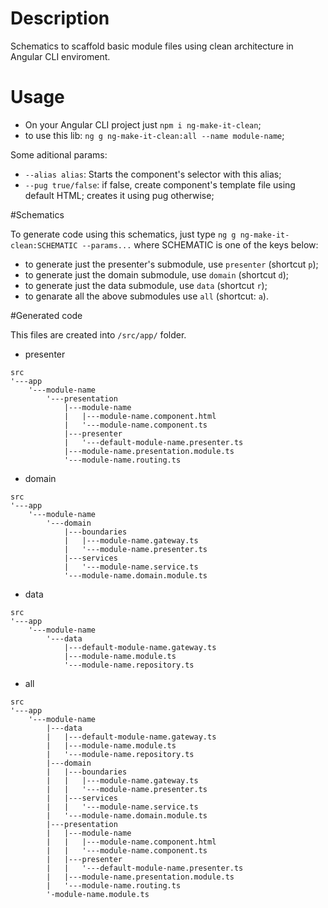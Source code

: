# Description

Schematics to scaffold basic module files using clean architecture in Angular CLI enviroment.

# Usage
* On your Angular CLI project just `npm i ng-make-it-clean`;
* to use this lib: `ng g ng-make-it-clean:all --name module-name`;

Some aditional params:
* `--alias alias`: Starts the component's selector with this alias;
* `--pug true/false`: if false, create component's template file using default HTML; creates it using pug otherwise;

#Schematics

To generate code using this schematics, just type `ng g ng-make-it-clean:SCHEMATIC --params...` where SCHEMATIC is one of the keys below:

* to generate just the presenter's submodule, use `presenter` (shortcut `p`);
* to generate just the domain submodule, use `domain` (shortcut `d`);
* to generate just the data submodule, use `data` (shortcut `r`);
* to genarate all the above submodules use `all` (shortcut: `a`).

#Generated code

This files are created into `/src/app/` folder.

* presenter
```
src
'---app
    '---module-name
        '---presentation
            |---module-name
            |   |---module-name.component.html
            |   '---module-name.component.ts
            |---presenter
            |   '---default-module-name.presenter.ts
            |---module-name.presentation.module.ts
            '---module-name.routing.ts
```

* domain
```
src
'---app
    '---module-name
        '---domain
            |---boundaries
            |   |---module-name.gateway.ts
            |   '---module-name.presenter.ts
            |---services
            |   '---module-name.service.ts
            '---module-name.domain.module.ts
```

* data
```
src
'---app
    '---module-name
        '---data
            |---default-module-name.gateway.ts
            |---module-name.module.ts
            '---module-name.repository.ts
```

* all
```
src
'---app
    '---module-name
        |---data
        |   |---default-module-name.gateway.ts
        |   |---module-name.module.ts
        |   '---module-name.repository.ts
        |---domain
        |   |---boundaries
        |   |   |---module-name.gateway.ts
        |   |   '---module-name.presenter.ts
        |   |---services
        |   |   '---module-name.service.ts
        |   '---module-name.domain.module.ts
        |---presentation
        |   |---module-name
        |   |   |---module-name.component.html
        |   |   '---module-name.component.ts
        |   |---presenter
        |   |   '---default-module-name.presenter.ts
        |   |---module-name.presentation.module.ts
        |   '---module-name.routing.ts
        '-module-name.module.ts
```